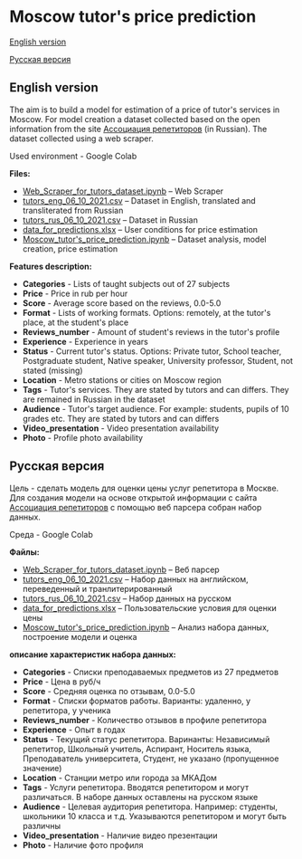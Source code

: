 # Moscow tutor's price prediction
[English version](#English-version)

[Русская версия](#Русская-версия)

## English version
The aim is to build a model for estimation of a price of tutor's services in Moscow. For model creation a dataset collected based on the open information from the site [Ассоциация репетиторов](https://repetit.ru/) (in Russian). The dataset collected using a web scraper.

Used environment - Google Colab

**Files:**
* [Web_Scraper_for_tutors_dataset.ipynb](https://github.com/JustDoItVV/portfolio/blob/main/DataScience/Moscow_tutors/Web_Scraper_for_tutors_dataset.ipynb/) – Web Scraper
* [tutors_eng_06_10_2021.csv](https://github.com/JustDoItVV/portfolio/blob/main/DataScience/Moscow_tutors/tutors_eng_06_10_2021.csv) – Dataset in English, translated and transliterated from Russian
* [tutors_rus_06_10_2021.csv](https://github.com/JustDoItVV/portfolio/blob/main/DataScience/Moscow_tutors/tutors_rus_06_10_2021.csv) – Dataset in Russian
* [data_for_predictions.xlsx](https://github.com/JustDoItVV/portfolio/blob/main/DataScience/Moscow_tutors/data_for_predictions.xlsx) – User conditions for price estimation
* [Moscow_tutor's_price_prediction.ipynb](https://github.com/JustDoItVV/portfolio/blob/main/DataScience/Moscow_tutors/Moscow_tutor's_price_prediction.ipynb) – Dataset analysis, model creation, price estimation

**Features description:**

- **Categories** - Lists of taught subjects out of 27 subjects
- **Price** - Price in rub per hour
- **Score** - Average score based on the reviews, 0.0-5.0
- **Format** - Lists of working formats. Options: remotely, at the tutor's place, at the student's place
- **Reviews_number** - Amount of student's reviews in the tutor's profile
- **Experience** - Experience in years
- **Status** - Current tutor's status. Options: Private tutor, School teacher, Postgraduate student, Native speaker, University professor, Student, not stated (missing)
- **Location** - Metro stations or cities on Moscow region
- **Tags** - Tutor's services. They are stated by tutors and can differs. They are remained in Russian in the dataset
- **Audience** - Tutor's target audience. For example: students, pupils of 10 grades etc. They are stated by tutors and can differs
- **Video_presentation** - Video presentation availability
- **Photo** - Profile photo availability



## Русская версия
Цель - сделать модель для оценки цены услуг репетитора в Москве. Для создания модели на основе открытой информации с сайта [Ассоциация репетиторов](https://repetit.ru/) с помощью веб парсера собран набор данных.

Среда - Google Colab

**Файлы:**
* [Web_Scraper_for_tutors_dataset.ipynb](https://github.com/JustDoItVV/portfolio/blob/main/DataScience/Moscow_tutors/Web_Scraper_for_tutors_dataset.ipynb/) – Веб парсер
* [tutors_eng_06_10_2021.csv](https://github.com/JustDoItVV/portfolio/blob/main/DataScience/Moscow_tutors/tutors_eng_06_10_2021.csv) – Набор данных на английском, переведенный и транлитерированный
* [tutors_rus_06_10_2021.csv](https://github.com/JustDoItVV/portfolio/blob/main/DataScience/Moscow_tutors/tutors_rus_06_10_2021.csv) – Набор данных на русском
* [data_for_predictions.xlsx](https://github.com/JustDoItVV/portfolio/blob/main/DataScience/Moscow_tutors/data_for_predictions.xlsx) – Пользовательские условия для оценки цены
* [Moscow_tutor's_price_prediction.ipynb](https://github.com/JustDoItVV/portfolio/blob/main/DataScience/Moscow_tutors/Moscow_tutor's_price_prediction.ipynb) – Анализ набора данных, построение модели и оценка

**описание характеристик набора данных:**

- **Categories** - Списки преподаваемых предметов из 27 предметов
- **Price** - Цена в руб/ч
- **Score** - Средняя оценка по отзывам, 0.0-5.0
- **Format** - Списки форматов работы. Варианты: удаленно, у репетитора, у ученика
- **Reviews_number** - Количество отзывов в профиле репетитора
- **Experience** - Опыт в годах
- **Status** - Текущий статус репетитора. Варинанты: Независимый репетитор, Школьный учитель, Аспирант, Носитель языка, Преподаватель университета, Студент, не указано (пропущенное значение)
- **Location** - Станции метро или города за МКАДом
- **Tags** - Услуги репетитора. Вводятся репетитором и могут различаться. В наборе данных оставлены на русском языке
- **Audience** - Целевая аудитория репетитора. Например: студенты, школьники 10 класса и т.д. Указываются репетитором и могут быть различны
- **Video_presentation** - Наличие видео презентации
- **Photo** - Наличие фото профиля
